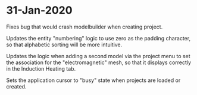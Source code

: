 # 31-Jan-2020

Fixes bug that would crash modelbuilder when creating project.

Updates the entity "numbering" logic to use zero as the padding character,
so that alphabetic sorting will be more intuitive.

Updates the logic when adding a second model via the project menu to set
the association for the "electromagnetic" mesh, so that it displays correctly
in the Induction Heating tab.

Sets the application cursor to "busy" state when projects are loaded or
created.
